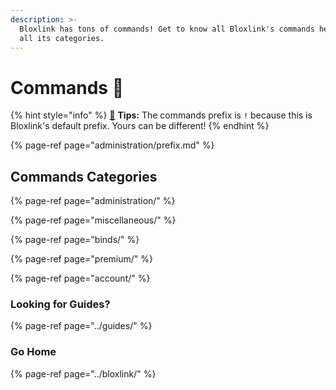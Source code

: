 ```yaml
---
description: >-
  Bloxlink has tons of commands! Get to know all Bloxlink's commands here trough
  all its categories.
---
```


# Commands 🤖

{% hint style="info" %}
[🧙](https://emojipedia.org/mage/) **Tips:** The commands prefix is `!` because this is Bloxlink's default prefix. Yours can be different! 
{% endhint %}

{% page-ref page="administration/prefix.md" %}

## Commands Categories

{% page-ref page="administration/" %}

{% page-ref page="miscellaneous/" %}

{% page-ref page="binds/" %}

{% page-ref page="premium/" %}

{% page-ref page="account/" %}

### Looking for Guides?

{% page-ref page="../guides/" %}

### Go Home

{% page-ref page="../bloxlink/" %}

